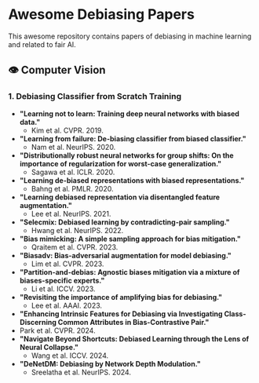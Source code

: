 # Awesome Debiasing Papers
This awesome repository contains papers of debiasing in machine learning and related to fair AI.

## 👁️ Computer Vision
### 1. Debiasing Classifier from Scratch Training
* **"Learning not to learn: Training deep neural networks with biased data."**
  * Kim et al. CVPR. 2019.
* **"Learning from failure: De-biasing classifier from biased classifier."**
  * Nam et al. NeurIPS. 2020.
* **"Distributionally robust neural networks for group shifts: On the importance of regularization for worst-case generalization."**
  * Sagawa et al. ICLR. 2020.
* **"Learning de-biased representations with biased representations."**
  * Bahng et al. PMLR. 2020.
* **"Learning debiased representation via disentangled feature augmentation."**
  * Lee et al. NeurIPS. 2021.
* **"Selecmix: Debiased learning by contradicting-pair sampling."**
  * Hwang et al. NeurIPS. 2022.
* **"Bias mimicking: A simple sampling approach for bias mitigation."**
  * Qraitem et al. CVPR. 2023.
* **"Biasadv: Bias-adversarial augmentation for model debiasing."**
  * Lim et al. CVPR. 2023.
* **"Partition-and-debias: Agnostic biases mitigation via a mixture of biases-specific experts."**
  * Li et al. ICCV. 2023.
* **"Revisiting the importance of amplifying bias for debiasing."** 
  * Lee et al. AAAI. 2023.
*  **"Enhancing Intrinsic Features for Debiasing via Investigating Class-Discerning Common Attributes in Bias-Contrastive Pair."**
  * Park et al. CVPR. 2024.
* **"Navigate Beyond Shortcuts: Debiased Learning through the Lens of Neural Collapse."** 
  * Wang et al. ICCV. 2024.
* **"DeNetDM: Debiasing by Network Depth Modulation."** 
  * Sreelatha et al. NeurIPS. 2024.
